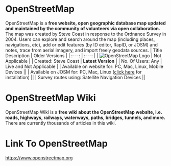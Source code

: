 # OpenStreetMap
OpenStreetMap is a **free website, open geographic database map updated and maintained by the community of volunteers via open collaboration.** The map was created by Steve Coast in response to the Ordnance Survey in 2004. Users can explore and search around the map (including places, navigations, etc), add or edit features (by ID editor, RapID, or JOSM) and notes, trace from aerial imagery, and import freely geodata sources.
| Title Description | Older Versions |
| :---: | :---: |
| ![OpenStreetMap Logo](https://github.com/Juner13/OpenStreetMap/assets/136861686/c687d153-7b52-4350-839c-9870f2e873c6) | Not Applicable |
| Created: Steve Coast | **Latest Version** |
| No. Of Users: Any | Live and Not Applicable |
| Available on website for: PC, Mac, Linux, Mobile Devices ||
| Available on JOSM for: PC, Mac, Linux ([click here](https://josm.openstreetmap.de/download/windows/josm-setup.exe) for installation) ||
| Survey routes using: Satellite Navigation Devices ||

# OpenStreetMap Wiki
OpenStreetMap Wiki is a **free wiki about the OpenStreetMap website, i.e. roads, highways, railways, waterways, paths, bridges, tunnels, and more.** There are currently thousands of articles in this wiki.
# Link To OpenStreetMap
https://www.openstreetmap.org
